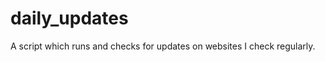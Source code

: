 daily_updates
=============

A script which runs and checks for updates on websites I check regularly.
